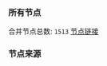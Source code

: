 ### 所有节点
合并节点总数: `1513`
[节点链接](https://raw.githubusercontent.com/rzhy1/11/master/sub/sub_merge_base64.txt)

### 节点来源
